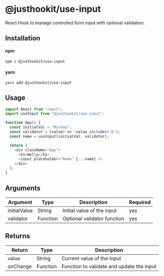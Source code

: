 # @justhookit/use-input
React Hook to manage controlled form input with optional validation.

## Installation

#### npm
`npm i @justhookit/use-input`

#### yarn
`yarn add @justhookit/use-input`

## Usage
```js
import React from "react";
import useInput from "@justhookit/use-input";

function App() {
  const initialVal = "Mickey";
  const validator = (value) => !value.includes('@');
  const name = useInput(initialVal, validator);

  return (
    <div className="App">
      <h1>Hello</h1>
      <input placeholder="Name" {...name} />
    </div>
  );
}
```

## Arguments
| Argument     | Type     | Description                 | Required |
|--------------|----------|-----------------------------|----------|
| initialValue | String   | Initial value of the input  | yes      |
| validator    | Function | Optional validator function | yes      |

## Returns
| Return   | Type     | Description                               |
|----------|----------|-------------------------------------------|
| value    | String   | Current value of the input                |
| onChange | Function | Function to validate and update the input |